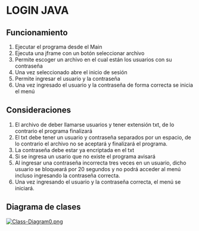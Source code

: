 # LOGIN JAVA

## Funcionamiento

1. Ejecutar el programa desde el Main
2. Ejecuta una jframe con un botón seleccionar archivo
3. Permite escoger un archivo en el cual están los usuarios con su contraseña
4. Una vez seleccionado abre el inicio de sesión
5. Permite ingresar el usuario y la contraseña
6. Una vez ingresado el usuario y la contraseña de forma correcta se inicia el menú

## Consideraciones
1. El archivo de deber llamarse usuarios y tener extensión txt, de lo contrario el programa finalizará
2. El txt debe tener un usuario y contraseña separados por un espacio, de lo contrario el archivo no se aceptará y finalizará el programa.
3. La contraseña debe estar ya encriptada en el txt
4. Si se ingresa un usario que no existe el programa avisará
5. Al ingresar una contraseña incorrecta tres veces en un usuario, dicho usuario se bloqueará por 20 segundos y no podrá acceder al menú incluso ingresando la contraseña correcta.
6. Una vez ingresando el usuario y la contraseña correcta, el menú se iniciará.

## Diagrama de clases
[![Class-Diagram0.png](https://i.postimg.cc/zDFNCVD8/Class-Diagram0.png)](https://postimg.cc/grj1dc6T)